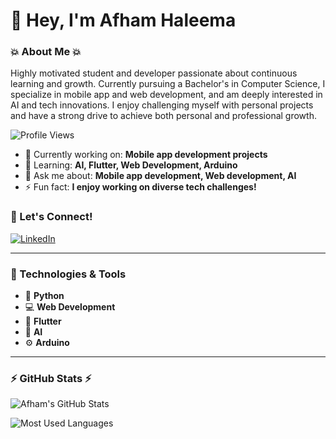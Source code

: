 # 👋 Hey, I'm Afham Haleema

### 💥 About Me 💥  
Highly motivated student and developer passionate about continuous learning and growth. Currently pursuing a Bachelor's in Computer Science, I specialize in mobile app and web development, and am deeply interested in AI and tech innovations. I enjoy challenging myself with personal projects and have a strong drive to achieve both personal and professional growth.

![Profile Views](https://komarev.com/ghpvc/?username=afhamhaleema)

- 🔭 Currently working on: **Mobile app development projects**  
- 🌱 Learning: **AI, Flutter, Web Development, Arduino**  
- 💬 Ask me about: **Mobile app development, Web development, AI**  
- ⚡ Fun fact: **I enjoy working on diverse tech challenges!**

### 🚀 Let's Connect!  
[![LinkedIn](https://img.shields.io/badge/LinkedIn-AfhamHaleema-blue?style=flat-square&logo=linkedin&logoColor=white)](https://www.linkedin.com/in/afhamhaleema)

---

### 🔧 Technologies & Tools

- 🐍 **Python**  
- 💻 **Web Development**  
- 📱 **Flutter**  
- 🧠 **AI**  
- ⚙️ **Arduino**  

---

### ⚡ GitHub Stats ⚡
![Afham's GitHub Stats](https://github-readme-stats.vercel.app/api?username=afham-haleema&show_icons=true&hide_title=true)

![Most Used Languages](https://github-readme-stats.vercel.app/api/top-langs/?username=afham-haleema&layout=compact)
